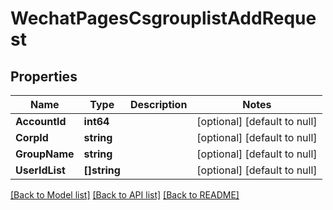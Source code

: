 # WechatPagesCsgrouplistAddRequest

## Properties
Name | Type | Description | Notes
------------ | ------------- | ------------- | -------------
**AccountId** | **int64** |  | [optional] [default to null]
**CorpId** | **string** |  | [optional] [default to null]
**GroupName** | **string** |  | [optional] [default to null]
**UserIdList** | **[]string** |  | [optional] [default to null]

[[Back to Model list]](../README.md#documentation-for-models) [[Back to API list]](../README.md#documentation-for-api-endpoints) [[Back to README]](../README.md)


